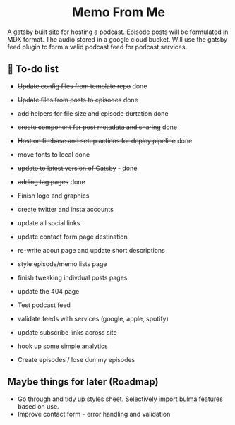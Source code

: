 <h1 align="center">
Memo From Me
</h1>
<p>A gatsby built site for hosting a podcast. Episode posts will be formulated in MDX format. The audio stored in a google cloud bucket. Will use the gatsby feed plugin to form a valid podcast feed for podcast services.</p>

## 🚀 To-do list

- ~~Update config files from template repo~~ done
- ~~Update files from posts to episodes~~ done
- ~~add helpers for file size and episode durtation~~ done
- ~~create component for post metadata and sharing~~ done
- ~~Host on firebase and setup actions for deploy pipeline~~ done
- ~~move fonts to local~~ done
- ~~update to latest version of Gatsby~~ - done
- ~~adding tag pages~~ done

- Finish logo and graphics
- create twitter and insta accounts
- update all social links
- update contact form page destination
- re-write about page and update short descriptions
- style episode/memo lists page
- finish tweaking indivdual posts pages
- update the 404 page
- Test podcast feed
- validate feeds with services (google, apple, spotify)
- update subscribe links across site
- hook up some simple analytics
- Create episodes / lose dummy episodes

## Maybe things for later (Roadmap)

- Go through and tidy up styles sheet. Selectively import bulma features based on use.
- Improve contact form - error handling and validation
